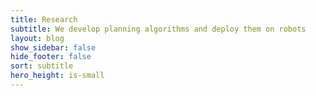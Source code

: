 ```yaml
---
title: Research
subtitle: We develop planning algorithms and deploy them on robots 
layout: blog
show_sidebar: false
hide_footer: false
sort: subtitle
hero_height: is-small
---
```


